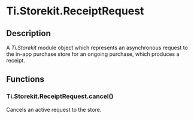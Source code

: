 # Ti.Storekit.ReceiptRequest

## Description

A _Ti.Storekit_ module object which represents an asynchronous request to the in-app
purchase store for an ongoing purchase, which produces a receipt.

## Functions

### Ti.Storekit.ReceiptRequest.cancel()

Cancels an active request to the store.